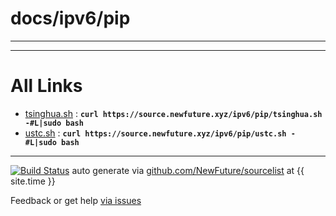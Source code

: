
# docs/ipv6/pip
---



---

# All Links

* [tsinghua.sh](tsinghua.sh) : **`curl https://source.newfuture.xyz/ipv6/pip/tsinghua.sh -#L|sudo bash`** 
* [ustc.sh](ustc.sh) : **`curl https://source.newfuture.xyz/ipv6/pip/ustc.sh -#L|sudo bash`** 

---

[![Build Status](https://travis-ci.org/NewFuture/sourcelist.svg?branch=master)](https://travis-ci.org/NewFuture/sourcelist)
auto generate via [github.com/NewFuture/sourcelist](https://github.com/NewFuture/sourcelist) at {{ site.time }}

Feedback or get help [via issues](https://github.com/NewFuture/sourcelist/issues)
